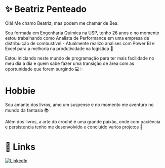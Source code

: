 # ✨ Beatriz Penteado 

Olá! Me chamo Beatriz, mas podem me chamar de Bea. 

Sou formada em Engenharia Quimica na USP, tenho 26 anos e no momento estou trabalhando como Analista de Performance em uma empresa de distribuição de combustível  - Atualmente realizo analises com Power BI e Excel para a melhoria na produtividade na logistica 🚛

Estou iniciando neste mundo de programação para ter mais facilidade no meu dia a dia e quem sabe fazer uma transição de área com as oportunidade que forem surgindo 💻✨

# Hobbie

Sou amante dos livros, amo um suspense e no momento me aventuro no mundo da fantasia 📚

Além dos livros, a arte do crochê é uma grande paixão, onde com paciência e persistencia tenho me desenvolvido e concluído varios projetos 🧶

# 🔗 Links

[![LinkedIn](https://img.shields.io/badge/LinkedIn-000?style=for-the-badge&logo=linkedin&logoColor=0E76A8)](www.linkedin.com/in/beatriz-penteado-de-oliveira-15b20221a)
